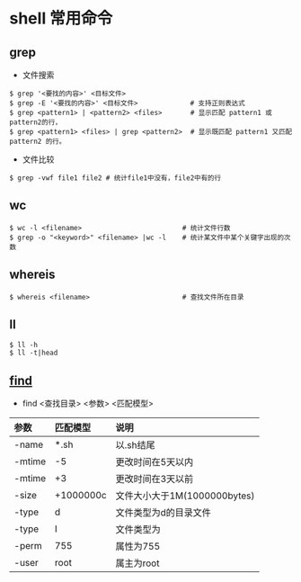 # shell 常用命令
## grep
* 文件搜索
```
$ grep '<要找的内容>' <目标文件>
$ grep -E '<要找的内容>' <目标文件>             # 支持正则表达式
$ grep <pattern1> | <pattern2> <files>       # 显示匹配 pattern1 或 pattern2的行，
$ grep <pattern1> <files> | grep <pattern2>  # 显示既匹配 pattern1 又匹配pattern2 的行。
```

* 文件比较
```
$ grep -vwf file1 file2 # 统计file1中没有，file2中有的行
```

## wc
```
$ wc -l <filename>                         # 统计文件行数
$ grep -o "<keyword>" <filename> |wc -l    # 统计某文件中某个关键字出现的次数

```


## whereis
```
$ whereis <filename>                       # 查找文件所在目录
```


## ll
```
$ ll -h
$ ll -t|head
```

## [find](http://www.cnblogs.com/johnnyliu/archive/2013/04/09/3010384.html)
* find <查找目录> <参数> <匹配模型>

| **参数** | **匹配模型** | **说明** |
|:---|:---|:---|
| -name | *.sh | 以.sh结尾 | 
| -mtime | -5 | 更改时间在5天以内 |
| -mtime | +3 | 更改时间在3天以前 |
| -size | +1000000c | 文件大小大于1M(1000000bytes) |
| -type | d | 文件类型为d的目录文件 |
| -type | I | 文件类型为|的链接文件 |
| -perm | 755 | 属性为755 |
| -user | root | 属主为root |








